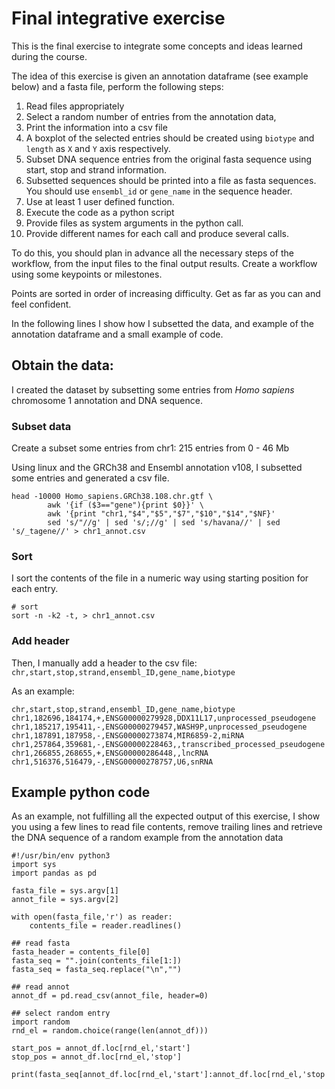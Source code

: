 # Final integrative exercise

This is the final exercise to integrate some concepts and ideas learned during the course.

The idea of this exercise is given an annotation dataframe (see example below) and a fasta file, perform the following steps:
1. Read files appropriately
2. Select a random number of entries from the annotation data,
3. Print the information into a csv file
4. A boxplot of the selected entries should be created using `biotype` and `length` as `X` and `Y` axis respectively.
5. Subset DNA sequence entries from the original fasta sequence using start, stop and strand information.
6. Subsetted sequences should be printed into a file as fasta sequences. You should use `ensembl_id` or `gene_name` in the sequence header.
7. Use at least 1 user defined function.
8. Execute the code as a python script
9. Provide files as system arguments in the python call.
10. Provide different names for each call and produce several calls.

To do this, you should plan in advance all the necessary steps of the workflow, from the input files to the final output results. Create a workflow using some keypoints or milestones. 

Points are sorted in order of increasing difficulty. Get as far as you can and feel confident.

In the following lines I show how I subsetted the data, and example of the annotation dataframe and a small example of code.

## Obtain the data:

I created the dataset by subsetting some entries from _Homo sapiens_ chromosome 1 annotation and DNA sequence.

### Subset data
Create a subset some entries from chr1: 215 entries from 0 - 46 Mb

Using linux and the GRCh38 and Ensembl annotation v108, I subsetted some entries and generated a csv file.

```
head -10000 Homo_sapiens.GRCh38.108.chr.gtf \
		awk '{if ($3=="gene"){print $0}}' \
		awk '{print "chr1,"$4","$5","$7","$10","$14","$NF}' 
		sed 's/"//g' | sed 's/;//g' | sed 's/havana//' | sed 's/_tagene//' > chr1_annot.csv 
```

### Sort 
I sort the contents of the file in a numeric way using starting position for each entry.

```
# sort
sort -n -k2 -t, > chr1_annot.csv
```

### Add header
Then, I manually add a header to the csv file: `chr,start,stop,strand,ensembl_ID,gene_name,biotype`

As an example:
```
chr,start,stop,strand,ensembl_ID,gene_name,biotype
chr1,182696,184174,+,ENSG00000279928,DDX11L17,unprocessed_pseudogene
chr1,185217,195411,-,ENSG00000279457,WASH9P,unprocessed_pseudogene
chr1,187891,187958,-,ENSG00000273874,MIR6859-2,miRNA
chr1,257864,359681,-,ENSG00000228463,,transcribed_processed_pseudogene
chr1,266855,268655,+,ENSG00000286448,,lncRNA
chr1,516376,516479,-,ENSG00000278757,U6,snRNA
```

## Example python code
As an example, not fulfilling all the expected output of this exercise, I show you using a few lines to read file contents, remove trailing lines and retrieve the DNA sequence of a random example from the annotation data

```{py}
#!/usr/bin/env python3
import sys
import pandas as pd

fasta_file = sys.argv[1]
annot_file = sys.argv[2]

with open(fasta_file,'r') as reader:
    contents_file = reader.readlines()

## read fasta
fasta_header = contents_file[0]
fasta_seq = "".join(contents_file[1:])
fasta_seq = fasta_seq.replace("\n","")

## read annot
annot_df = pd.read_csv(annot_file, header=0)

## select random entry
import random
rnd_el = random.choice(range(len(annot_df)))

start_pos = annot_df.loc[rnd_el,'start']
stop_pos = annot_df.loc[rnd_el,'stop']

print(fasta_seq[annot_df.loc[rnd_el,'start']:annot_df.loc[rnd_el,'stop']])
```
